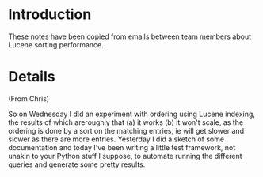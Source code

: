 # Introduction #

These notes have been copied from emails between team members about Lucene sorting performance.

# Details #

(From Chris)

So on Wednesday I did an experiment with ordering using
Lucene indexing, the results of which areroughly that (a) it
works (b) it won't scale, as the ordering is done by a sort
on the matching entries, ie will get slower and slower as
there are more entries. Yesterday I did a sketch of some
documentation and today I've been writing a little test
framework, not unakin to your Python stuff I suppose, to
automate running the different queries and generate some
pretty results.